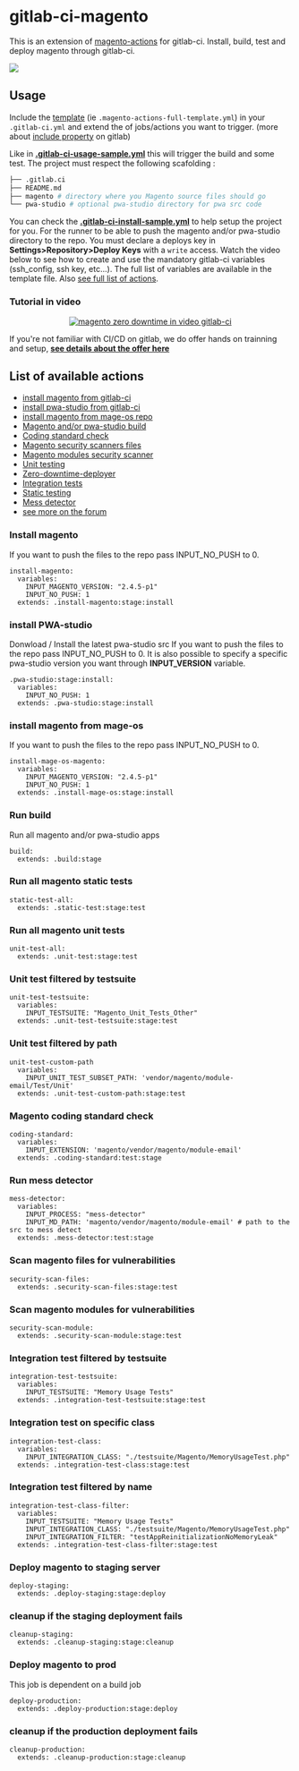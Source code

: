 # gitlab-ci-magento
This is an extension of [magento-actions](https://github.com/MAD-I-T/magento-actions) for gitlab-ci. Install, build, test and deploy magento through gitlab-ci.

<div style="text-align:center;">
<img style="margin:auto; display:block;" src="https://user-images.githubusercontent.com/3765910/212491524-a05f5543-48a5-4b5a-a3bc-91d5c8ca9077.png" />
</div>


Usage
------

Include the [template](https://raw.githubusercontent.com/MAD-I-T/gitlab-ci-magento/main/.magento-actions-full-template.yml) (ie `.magento-actions-full-template.yml`) in your `.gitlab-ci.yml`
and extend the of jobs/actions you want to trigger. (more about [include property](https://docs.gitlab.com/ee/ci/yaml/includes.html#include-an-array-of-configuration-files) on gitlab)

Like in **[.gitlab-ci-usage-sample.yml](https://github.com/MAD-I-T/gitlab-ci-magento/blob/main/.gitlab-ci-usage-sample.yml)** this will trigger the build and some test.
The project must respect the following scafolding :

```bash
├── .gitlab.ci
├── README.md 
├── magento # directory where you Magento source files should go 
└── pwa-studio # optional pwa-studio directory for pwa src code
```

You can check the **[.gitlab-ci-install-sample.yml](https://github.com/MAD-I-T/gitlab-ci-magento/blob/main/.gitlab-ci-install-sample.yml)** to help setup the project for you.
For the runner to be able to push the magento and/or pwa-studio directory to the repo. You must declare a deploys key in **Settings>Repository>Deploy Keys**  with a `write` access.
Watch the video below to see how to create and use the mandatory gitlab-ci variables (ssh_config, ssh key, etc...). The full list of variables are available in the template file.
Also [see full list of actions](#List-of-available-actions).
<h3>Tutorial in video</h3>
<div align="center">
  <a href="https://www.youtube.com/watch?v=FUxV3w5FLec"><img src="https://user-images.githubusercontent.com/3765910/141300038-43ad383b-af98-4b51-a46a-a4044e2fcbf4.png" alt="magento zero downtime in video gitlab-ci"></a>
</div>


If you're not familiar with CI/CD on gitlab, we do offer hands on trainning and setup, **[see details about the offer here](https://www.madit.fr/shop/product/ci-cd-support-gitlab-ci-magento-9)** 

## List of available actions 

- [install magento from gitlab-ci](#install-magento)
- [install pwa-studio from gitlab-ci](#install-pwa-studio)
- [install magento from mage-os repo](#install-magento-from-mage-os)
- [Magento and/or pwa-studio build](#run-build)
- [Coding standard check](#Magento-coding-standard-check)
- [Magento security scanners files](#Scan-magento-files-for-vulnerabilities)
- [Magento modules security scanner](#Scan-magento-modules-for-vulnerabilities)
- [Unit testing](#Run-all-magento-unit-tests)
- [Zero-downtime-deployer](#Deploy-magento-to-staging-server)
- [Integration tests](#Unit-test-filtered-by-testsuite)
- [Static testing](#Run-all-magento-static-tests)
- [Mess detector](#Run-mess-detector)
- [see more on the forum](https://forum.madit.fr/)



### Install magento
If you want to push the files to the repo pass INPUT_NO_PUSH to 0.
```
install-magento:
  variables:
    INPUT_MAGENTO_VERSION: "2.4.5-p1"
    INPUT_NO_PUSH: 1
  extends: .install-magento:stage:install
```

### install PWA-studio
Donwload / Install the latest pwa-studio src
If you want to push the files to the repo pass INPUT_NO_PUSH to 0.
It is also possible to specify a specific pwa-studio version you want through **INPUT_VERSION** variable.
```
.pwa-studio:stage:install:
  variables:
    INPUT_NO_PUSH: 1
  extends: .pwa-studio:stage:install
```

### install magento from mage-os
If you want to push the files to the repo pass INPUT_NO_PUSH to 0.
```
install-mage-os-magento:
  variables:
    INPUT_MAGENTO_VERSION: "2.4.5-p1"
    INPUT_NO_PUSH: 1
  extends: .install-mage-os:stage:install
```


### Run build 
Run all magento and/or pwa-studio apps
```
build:
  extends: .build:stage
```

### Run all magento static tests
```
static-test-all:
  extends: .static-test:stage:test
```

### Run all magento unit tests
```
unit-test-all:
  extends: .unit-test:stage:test
```


### Unit test filtered by testsuite
```
unit-test-testsuite:
  variables:
    INPUT_TESTSUITE: "Magento_Unit_Tests_Other"
  extends: .unit-test-testsuite:stage:test
```

### Unit test filtered by path
```
unit-test-custom-path
  variables:
    INPUT_UNIT_TEST_SUBSET_PATH: 'vendor/magento/module-email/Test/Unit'
  extends: .unit-test-custom-path:stage:test
```


### Magento coding standard check
```
coding-standard:
  variables:
    INPUT_EXTENSION: 'magento/vendor/magento/module-email'
  extends: .coding-standard:test:stage
```

### Run mess detector
```
mess-detector:
  variables:
    INPUT_PROCESS: "mess-detector"
    INPUT_MD_PATH: 'magento/vendor/magento/module-email' # path to the src to mess detect
  extends: .mess-detector:test:stage
```

### Scan magento files for vulnerabilities
```
security-scan-files:
  extends: .security-scan-files:stage:test
```


### Scan magento modules for vulnerabilities
```
security-scan-module:
  extends: .security-scan-module:stage:test
```

### Integration test filtered by testsuite
```
integration-test-testsuite:
  variables:
    INPUT_TESTSUITE: "Memory Usage Tests"
  extends: .integration-test-testsuite:stage:test
```

### Integration test on specific class
```
integration-test-class:
  variables:
    INPUT_INTEGRATION_CLASS: "./testsuite/Magento/MemoryUsageTest.php"
  extends: .integration-test-class:stage:test
```

### Integration test filtered by name
```
integration-test-class-filter:
  variables:
    INPUT_TESTSUITE: "Memory Usage Tests"
    INPUT_INTEGRATION_CLASS: "./testsuite/Magento/MemoryUsageTest.php"
    INPUT_INTEGRATION_FILTER: "testAppReinitializationNoMemoryLeak"
  extends: .integration-test-class-filter:stage:test
```


### Deploy magento to staging server
```
deploy-staging:
  extends: .deploy-staging:stage:deploy
```

### cleanup if the staging deployment fails
```
cleanup-staging:
  extends: .cleanup-staging:stage:cleanup
```

### Deploy magento to prod
 This job is dependent on a build job
```
deploy-production:
  extends: .deploy-production:stage:deploy
```

### cleanup if the production deployment fails
```
cleanup-production:
  extends: .cleanup-production:stage:cleanup
```


